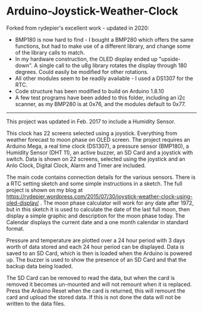 # Arduino-Joystick-Weather-Clock

Forked from rydepier's excellent work - updated in 2020:

* BMP180 is now hard to find - I bought a BMP280 which offers the same functions, but had to make use of a different library, and change some of the library calls to match.
* In my hardware construction, the OLED display ended up "upside-down". A single call to the u8g library rotates the display through 180 degrees. Could easily be modified for other rotations.
* All other modules seem to be readily available - I used a DS1307 for the RTC.
* Code structure has been modified to build on Arduino 1.8.10
* A few test programs have been added to this folder, including an i2c scanner, as my BMP280 is at 0x76, and the modules default to 0x77.

---

This project was updated in Feb. 2017 to include a Humidity Sensor.

This clock has 22 screens selected using a joystick. Everything from weather forecast to moon phase on OLED screen. The project requires an Arduino Mega, a real time clock (DS1307), a pressure sensor (BMP180), a Humidity Sensor (DHT 11), an active buzzer, an SD Card and a joystick with switch. Data is shown on 22 screens, selected using the joystick and an Anlo Clock, Digital Clock, Alarm and Timer are included.

The main code contains connection details for the various sensors. There is a RTC setting sketch and some simple instructions in a sketch. The full project is shown on my blog at  https://rydepier.wordpress.com/2015/07/30/joystick-weather-clock-using-oled-display/ . The moon phase calculator will work for any date after 1972, but in this sketch it is used to calculate the date of the last full moon, then display a simple graphic and description for the moon phase today. The Calendar displays the current date and a one month calendar in standard format.

Pressure and temperature are plotted over a 24 hour period with 3 days worth of data stored and each 24 hour period can be displayed. Data is saved to an SD Card, which is then is loaded when the Arduino is powered up. The buzzer is used to show the presence of an SD Card and that the backup data being loaded.

The SD Card can be removed to read the data, but when the card is removed it becomes un-mounted and will not remount when it is replaced. Press the Arduino Reset when the card is returned, this will remount the card and upload the stored data. If this is not done the data will not be written to the data files.
